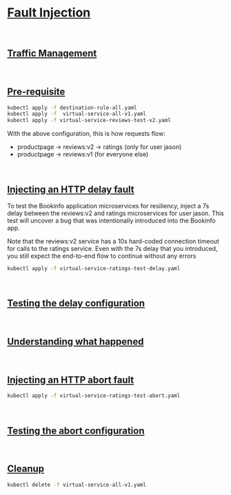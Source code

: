 # [Fault Injection](https://istio.io/latest/docs/tasks/traffic-management/fault-injection)

<br>

## [Traffic Management](https://istio.io/latest/docs/concepts/traffic-management/)

<br>

## [Pre-requisite](https://istio.io/latest/docs/tasks/traffic-management/fault-injection/#before-you-begin)

```bash
kubectl apply -f destination-rule-all.yaml
kubectl apply -f  virtual-service-all-v1.yaml
kubectl apply -f virtual-service-reviews-test-v2.yaml
```

With the above configuration, this is how requests flow:

- productpage → reviews:v2 → ratings (only for user jason)
- productpage → reviews:v1 (for everyone else)

<br>

## [Injecting an HTTP delay fault](https://istio.io/latest/docs/tasks/traffic-management/fault-injection/#injecting-an-http-delay-fault)

To test the Bookinfo application microservices for resiliency, inject a 7s delay between the reviews:v2 and ratings microservices for user jason. This test will uncover a bug that was intentionally introduced into the Bookinfo app.

Note that the reviews:v2 service has a 10s hard-coded connection timeout for calls to the ratings service. Even with the 7s delay that you introduced, you still expect the end-to-end flow to continue without any errors

```bash
kubectl apply -f virtual-service-ratings-test-delay.yaml 
```

<br>

## [Testing the delay configuration](https://istio.io/latest/docs/tasks/traffic-management/fault-injection/#testing-the-delay-configuration)

<br>

## [Understanding what happened](https://istio.io/latest/docs/tasks/traffic-management/fault-injection/#understanding-what-happened)

<br>

## [Injecting an HTTP abort fault](https://istio.io/latest/docs/tasks/traffic-management/fault-injection/#injecting-an-http-abort-fault)

```bash
kubectl apply -f virtual-service-ratings-test-abort.yaml 
```

<br>

## [Testing the abort configuration](https://istio.io/latest/docs/tasks/traffic-management/fault-injection/#testing-the-abort-configuration)

<br>

## [Cleanup](https://istio.io/latest/docs/tasks/traffic-management/fault-injection/#cleanup)

```bash
kubectl delete -f virtual-service-all-v1.yaml 
```
